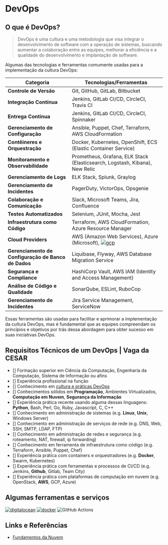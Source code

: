 # DevOps

## O que é DevOps?
>
> DevOps é uma cultura e uma metodologia que visa integrar o desenvolvimento de software com a operação de sistemas, buscando aumentar a colaboração entre as equipes, melhorar a eficiência e a qualidade do desenvolvimento e implantação de software.
>
Algumas das tecnologias e ferramentas comumente usadas para a implementação da cultura DevOps:

| Categoria            | Tecnologias/Ferramentas                           |
|----------------------|--------------------------------------------------|
| **Controle de Versão**     | Git, GitHub, GitLab, Bitbucket               |
| **Integração Contínua**    | Jenkins, GitLab CI/CD, CircleCI, Travis CI  |
| **Entrega Contínua**       | Jenkins, GitLab CI/CD, CircleCI, Spinnaker   |
| **Gerenciamento de Configuração** | Ansible, Puppet, Chef, Terraform, AWS CloudFormation |
| **Contêineres e Orquestração** | Docker, Kubernetes, OpenShift, ECS (Elastic Container Service) |
| **Monitoramento e Observabilidade** | Prometheus, Grafana, ELK Stack (Elasticsearch, Logstash, Kibana), New Relic |
| **Gerenciamento de Logs** | ELK Stack, Splunk, Graylog |
| **Gerenciamento de Incidentes** | PagerDuty, VictorOps, Opsgenie |
| **Colaboração e Comunicação** | Slack, Microsoft Teams, Jira, Confluence |
| **Testes Automatizados** | Selenium, JUnit, Mocha, Jest |
| **Infraestrutura como Código** | Terraform, AWS CloudFormation, Azure Resource Manager |
| **Cloud Providers** | AWS (Amazon Web Services), Azure (Microsoft), [![gcp](https://img.shields.io/badge/Google_Cloud-4285F4?style=for-the-badge&logo=google-cloud&logoColor=white)](https://googlecloudcheatsheet.withgoogle.com/) |
| **Gerenciamento de Configuração de Banco de Dados** | Liquibase, Flyway, AWS Database Migration Service |
| **Segurança e Compliance** | HashiCorp Vault, AWS IAM (Identity and Access Management) |
| **Análise de Código e Qualidade** | SonarQube, ESLint, RuboCop |
| **Gerenciamento de Incidentes** | Jira Service Management, ServiceNow |

Essas ferramentas são usadas para facilitar e aprimorar a implementação da cultura DevOps, mas é fundamental que as equipes compreendam os princípios e objetivos por trás dessa abordagem para obter sucesso em suas iniciativas DevOps.

## Requisitos Técnicos de um DevOps | Vaga da CESAR

- [] Formação superior em Ciência da Computação, Engenharia da Computação, Sistema de Informação ou afins
- [] Experiência profissional na função
- [] Conhecimento em [cultura e práticas DevOps](#sobre)
- [] Conhecimentos sólidos em **Programação**, Ambientes Virtualizados, **Computação em Nuvem**, **Segurança da Informação**
- [] Experiência prática recente usando alguma dessas linguagens: **Python**, Bash, Perl, Go, Ruby, Javascript, C, C++
- [] Conhecimento em administração de sistemas (e.g. **Linux**, **Unix**, Windows Server)
- [] Conhecimento em administração de serviços de rede (e.g. DNS, Web, SSH, SMTP, LDAP, FTP)
- [] Conhecimento em administração de redes e segurança (e.g. roteamento, NAT, firewall, ip forwarding)
- [] Conhecimento em ferramenta de infraestrutura como código (e.g. Terraform, Ansible, Puppet, Chef)
- [] Experiência prática com containers e orquestradores (e.g. **Docker**, Swarm, Kubernetes)
- [] Experiência prática com ferramentas e processos de CI/CD (e.g. Jenkins, **Github**, Gitlab, Team City)
- [] Experiência prática com plataformas de computação em nuvem (e.g. OpenStack, **AWS**, GCP, Azure)

## Algumas ferramentas e serviços 
 [![digitalocean](https://img.shields.io/badge/DigitalOcean-0080FF?style=for-the-badge&logo=digitalocean&logoColor=white)](https://docs.digitalocean.com/products/getting-started/) [![docker](https://img.shields.io/badge/Docker-2496ED?style=for-the-badge&logo=docker&logoColor=white)](https://docs.docker.com/) ![GitHub Actions](https://img.shields.io/badge/github%20actions-%232671E5.svg?style=for-the-badge&logo=githubactions&logoColor=white)


## Links e Referências

- [Fundamentos da Nuvem](https://aws.amazon.com/pt/getting-started/cloud-essentials/)